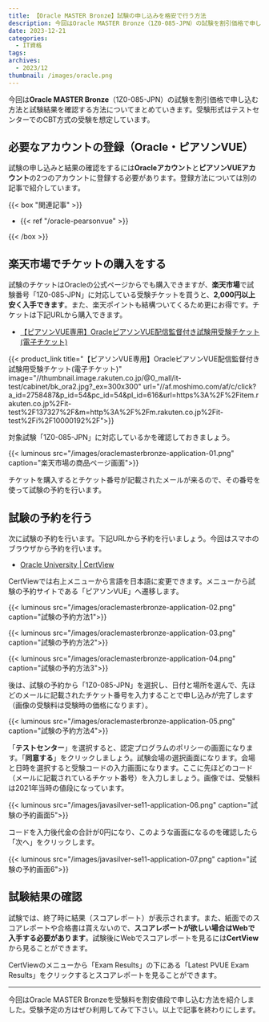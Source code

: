 ```yaml
---
title: 【Oracle MASTER Bronze】試験の申し込みを格安で行う方法
description: 今回はOracle MASTER Bronze（1Z0-085-JPN）の試験を割引価格で申し込む方法と試験結果を確認する方法についてまとめていきます。受験形式はテストセンターでのCBT方式の受験を想定しています。
date: 2023-12-21
categories: 
  - IT資格
tags: 
archives: 
  - 2023/12
thumbnail: /images/oracle.png
---
```



今回は**Oracle MASTER Bronze**（1Z0-085-JPN）の試験を割引価格で申し込む方法と試験結果を確認する方法についてまとめていきます。受験形式はテストセンターでのCBT方式の受験を想定しています。

## 必要なアカウントの登録（Oracle・ピアソンVUE）

試験の申し込みと結果の確認をするには**Oracleアカウント**と**ピアソンVUEアカウント**の2つのアカウントに登録する必要があります。登録方法については別の記事で紹介しています。

{{< box "関連記事" >}}
<ul>
<li>{{< ref "/oracle-pearsonvue" >}}</li>
</ul>
{{< /box >}}

## 楽天市場でチケットの購入をする

試験のチケットはOracleの公式ページからでも購入できますが、**楽天市場**で試験番号「1Z0-085-JPN」に対応している受験チケットを買うと、**2,000円以上安く入手できます**。また、楽天ポイントも結構ついてくるため更にお得です。チケットは下記URLから購入できます。

* [【ピアソンVUE専用】OracleピアソンVUE配信監督付き試験用受験チケット(電子チケット)](https://af.moshimo.com/af/c/click?a_id=2758487&p_id=54&pc_id=54&pl_id=616&url=https%3A%2F%2Fitem.rakuten.co.jp%2Fit-test%2F137327%2F&m=http%3A%2F%2Fm.rakuten.co.jp%2Fit-test%2Fi%2F10000192%2F)

{{< product_link title="【ピアソンVUE専用】OracleピアソンVUE配信監督付き試験用受験チケット(電子チケット)" image="//thumbnail.image.rakuten.co.jp/@0_mall/it-test/cabinet/bk_ora2.jpg?_ex=300x300" url="//af.moshimo.com/af/c/click?a_id=2758487&p_id=54&pc_id=54&pl_id=616&url=https%3A%2F%2Fitem.rakuten.co.jp%2Fit-test%2F137327%2F&m=http%3A%2F%2Fm.rakuten.co.jp%2Fit-test%2Fi%2F10000192%2F">}}

対象試験「1Z0-085-JPN」に対応しているかを確認しておきましょう。

{{< luminous src="/images/oraclemasterbronze-application-01.png" caption="楽天市場の商品ページ画面">}}

チケットを購入するとチケット番号が記載されたメールが来るので、その番号を使って試験の予約を行います。

## 試験の予約を行う

次に試験の予約を行います。下記URLから予約を行いましょう。今回はスマホのブラウザから予約を行います。

* [Oracle University | CertView](https://catalog-education.oracle.com/pls/apex/f?p=1010:26:564432523336)

CertViewでは右上メニューから言語を日本語に変更できます。メニューから試験の予約サイトである「ピアソンVUE」へ遷移します。 

{{< luminous src="/images/oraclemasterbronze-application-02.png" caption="試験の予約方法1">}}

{{< luminous src="/images/oraclemasterbronze-application-03.png" caption="試験の予約方法2">}}

{{< luminous src="/images/oraclemasterbronze-application-04.png" caption="試験の予約方法3">}}

後は、試験の予約から「1Z0-085-JPN」を選択し、日付と場所を選んで、先ほどのメールに記載されたチケット番号を入力することで申し込みが完了します（画像の受験料は受験時の価格になります）。

{{< luminous src="/images/oraclemasterbronze-application-05.png" caption="試験の予約方法4">}}

「**テストセンター**」を選択すると、認定プログラムのポリシーの画面になります。「**同意する**」をクリックしましょう。試験会場の選択画面になります。会場と日時を選択すると受験コードの入力画面になります。ここに先ほどのコード（メールに記載されているチケット番号）を入力しましょう。画像では、受験料は2021年当時の値段になっています。

{{< luminous src="/images/javasilver-se11-application-06.png" caption="試験の予約画面5">}}

コードを入力後代金の合計が0円になり、このような画面になるのを確認したら「次へ」をクリックします。

{{< luminous src="/images/javasilver-se11-application-07.png" caption="試験の予約画面6">}}

## 試験結果の確認

試験では、終了時に結果（スコアレポート）が表示されます。また、紙面でのスコアレポートや合格書は貰えないので、**スコアレポートが欲しい場合はWebで入手する必要があります**。試験後にWebでスコアレポートを見るには**CertView**から見ることができます。

CertViewのメニューから「Exam Results」の下にある「Latest PVUE Exam Results」をクリックするとスコアレポートを見ることができます。

* * *

今回はOracle MASTER Bronzeを受験料を割安値段で申し込む方法を紹介しました。受験予定の方はぜひ利用してみて下さい。以上で記事を終わりにします。